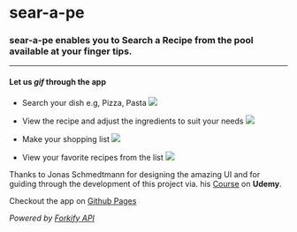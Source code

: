 # sear-a-pe
### sear-a-pe enables you to Search a Recipe from the pool available at your finger tips.
--------------------------

#### Let us _gif_ through the app

* Search your dish e.g, Pizza, Pasta
![](readme-gifs/s1.gif)

* View the recipe and adjust the ingredients to suit your needs
![](readme-gifs/s2.gif)

* Make your shopping list
![](readme-gifs/s3.gif)

* View your favorite recipes from the list
![](readme-gifs/s4.gif)

Thanks to Jonas Schmedtmann for designing the amazing UI and for guiding through the development of this project via. his 
[Course](https://www.udemy.com/course/the-complete-javascript-course/) on **Udemy**.

Checkout the app on [Github Pages](https://rinkumonani.github.io/sear-a-pe/dist/index.html)

*Powered by [Forkify API](https://forkify-api.herokuapp.com/)*
